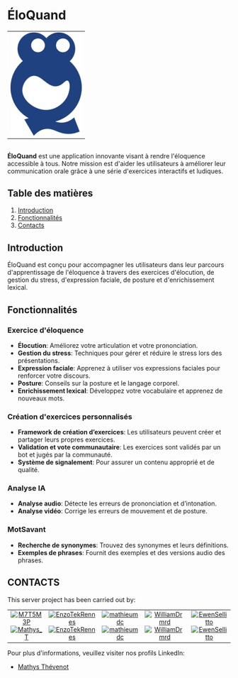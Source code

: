 # ÉloQuand
<div align="center">


| |
|:---:|
| ![Froggy logo](../Docs/Images/FrogyEloQuandResize.png) |

</div>

##
**ÉloQuand** est une application innovante visant à rendre l'éloquence accessible à tous. Notre mission est d'aider les utilisateurs à améliorer leur communication orale grâce à une série d'exercices interactifs et ludiques.

## Table des matières

1. [Introduction](#introduction)
2. [Fonctionnalités](#fonctionnalités)
4. [Contacts](#contacts)

## Introduction

ÉloQuand est conçu pour accompagner les utilisateurs dans leur parcours d'apprentissage de l'éloquence à travers des exercices d'élocution, de gestion du stress, d'expression faciale, de posture et d'enrichissement lexical.

## Fonctionnalités

### Exercice d'éloquence

- **Élocution**: Améliorez votre articulation et votre prononciation.
- **Gestion du stress**: Techniques pour gérer et réduire le stress lors des présentations.
- **Expression faciale**: Apprenez à utiliser vos expressions faciales pour renforcer votre discours.
- **Posture**: Conseils sur la posture et le langage corporel.
- **Enrichissement lexical**: Développez votre vocabulaire et apprenez de nouveaux mots.

### Création d'exercices personnalisés

- **Framework de création d’exercices**: Les utilisateurs peuvent créer et partager leurs propres exercices.
- **Validation et vote communautaire**: Les exercices sont validés par un bot et jugés par la communauté.
- **Système de signalement**: Pour assurer un contenu approprié et de qualité.

### Analyse IA

- **Analyse audio**: Détecte les erreurs de prononciation et d’intonation.
- **Analyse vidéo**: Corrige les erreurs de mouvement et de posture.

### MotSavant

- **Recherche de synonymes**: Trouvez des synonymes et leurs définitions.
- **Exemples de phrases**: Fournit des exemples et des versions audio des phrases.

## CONTACTS

This server project has been carried out by:

<table align="center">
    <tbody>
        <tr>
            <td align="center"><a href="https://github.com/M7T5M3P/"><img src="https://avatars.githubusercontent.com/M7T5M3P?v=4?s=100" width="100px;" alt="M7T5M3P"/><br/><a href="https://github.com/M7T5M3P/"><img src="https://img.shields.io/github/followers/M7T5M3P?label=Mathys_T&style=social" alt="Mathys_T"/></a></td>
            <td align="center"><a href="https://github.com/EnzoTekRennes/"><img src="https://avatars.githubusercontent.com/EnzoTekRennes?v=4?s=100" width="100px;" alt="EnzoTekRennes"/><br/><a href="https://github.com/EnzoTekRennes/"><img src="https://img.shields.io/github/followers/EnzoTekRennes?label=EnzoTekRennes&style=social" alt="EnzoTekRennes"/></a></td>
            <td align="center"><a href="https://github.com/mathieumdc/"><img src="https://avatars.githubusercontent.com/mathieumdc?v=4?s=100" width="100px;" alt="mathieumdc"/><br/><a href="https://github.com/mathieumdc/"><img src="https://img.shields.io/github/followers/mathieumdc?label=mathieumdc&style=social" alt="mathieumdc"/></a></td>
            <td align="center"><a href="https://github.com/WilliamDrmrd/"><img src="https://avatars.githubusercontent.com/WilliamDrmrd?v=4?s=100" width="100px;" alt="WilliamDrmrd"/><br/><a href="https://github.com/WilliamDrmrd/"><img src="https://img.shields.io/github/followers/WilliamDrmrd?label=WilliamDrmrd&style=social" alt="WilliamDrmrd"/></a></td>
            <td align="center"><a href="https://github.com/EwenSellitto/"><img src="https://avatars.githubusercontent.com/EwenSellitto?v=4?s=100" width="100px;" alt="EwenSellitto"/><br/><a href="https://github.com/EwenSellitto/"><img src="https://img.shields.io/github/followers/EwenSellitto?label=EwenSellitto&style=social" alt="EwenSellitto"/></a></td>
        </tr>
    </tbody>
</table>
Pour plus d'informations, veuillez visiter nos profils LinkedIn: 


- [Mathys Thévenot](https://www.linkedin.com/in/mathys-t-5057aa220/)

